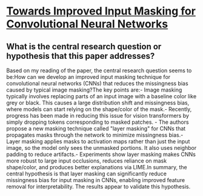# [Towards Improved Input Masking for Convolutional Neural Networks](https://arxiv.org/abs/2211.14646)

## What is the central research question or hypothesis that this paper addresses?

Based on my reading of the paper, the central research question seems to be:How can we develop an improved input masking technique for convolutional neural networks (CNNs) that reduces the missingness bias caused by typical image masking?The key points are:- Image masking typically involves replacing parts of an input image with a baseline color like grey or black. This causes a large distribution shift and missingness bias, where models can start relying on the shape/color of the mask.- Recently, progress has been made in reducing this issue for vision transformers by simply dropping tokens corresponding to masked patches. - The authors propose a new masking technique called "layer masking" for CNNs that propagates masks through the network to minimize missingness bias.- Layer masking applies masks to activation maps rather than just the input image, so the model only sees the unmasked portions. It also uses neighbor padding to reduce artifacts.- Experiments show layer masking makes CNNs more robust to large input occlusions, reduces reliance on mask shape/color, and produces better explanations via LIME.In summary, the central hypothesis is that layer masking can significantly reduce missingness bias for input masking in CNNs, enabling improved feature removal for interpretability. The results appear to validate this hypothesis.
